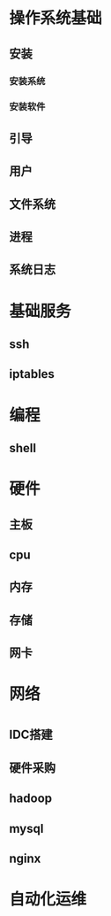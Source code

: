 # 操作系统基础
## 安装
### 安装系统
### 安装软件
## 引导
## 用户
## 文件系统
## 进程
## 系统日志

# 基础服务
## ssh
## iptables


# 编程
## shell



# 硬件
## 主板
## cpu
## 内存
## 存储
## 网卡

# 网络


# 
## IDC搭建
## 硬件采购
## hadoop
## mysql
## nginx

# 自动化运维
